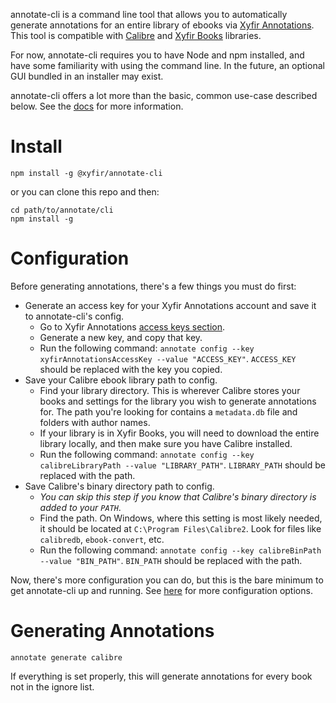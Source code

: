 annotate-cli is a command line tool that allows you to automatically generate annotations for an entire library of ebooks via [Xyfir Annotations](https://annotations.xyfir.com/). This tool is compatible with [Calibre](https://calibre-ebook.com/) and [Xyfir Books](https://books.xyfir.com/) libraries.

For now, annotate-cli requires you to have Node and npm installed, and have some familiarity with using the command line. In the future, an optional GUI bundled in an installer may exist.

annotate-cli offers a lot more than the basic, common use-case described below. See the [docs](https://github.com/Xyfir/annotate/blob/master/cli/DOCS.md) for more information.

# Install

```
npm install -g @xyfir/annotate-cli
```

or you can clone this repo and then:

```
cd path/to/annotate/cli
npm install -g
```

# Configuration

Before generating annotations, there's a few things you must do first:

* Generate an access key for your Xyfir Annotations account and save it to annotate-cli's config.
  * Go to Xyfir Annotations [access keys section](https://annotations.xyfir.com/account/access-keys).
  * Generate a new key, and copy that key.
  * Run the following command: `annotate config --key xyfirAnnotationsAccessKey --value "ACCESS_KEY"`. `ACCESS_KEY` should be replaced with the key you copied.
* Save your Calibre ebook library path to config.
  * Find your library directory. This is wherever Calibre stores your books and settings for the library you wish to generate annotations for. The path you're looking for contains a `metadata.db` file and folders with author names.
  * If your library is in Xyfir Books, you will need to download the entire library locally, and then make sure you have Calibre installed.
  * Run the following command: `annotate config --key calibreLibraryPath --value "LIBRARY_PATH"`. `LIBRARY_PATH` should be replaced with the path.
* Save Calibre's binary directory path to config.
  * _You can skip this step if you know that Calibre's binary directory is added to your `PATH`_.
  * Find the path. On Windows, where this setting is most likely needed, it should be located at `C:\Program Files\Calibre2`. Look for files like `calibredb`, `ebook-convert`, etc.
  * Run the following command: `annotate config --key calibreBinPath --value "BIN_PATH"`. `BIN_PATH` should be replaced with the path.

Now, there's more configuration you can do, but this is the bare minimum to get annotate-cli up and running. See [here](https://github.com/Xyfir/annotate/blob/master/cli/DOCS.md) for more configuration options.

# Generating Annotations

```
annotate generate calibre
```

If everything is set properly, this will generate annotations for every book not in the ignore list.

